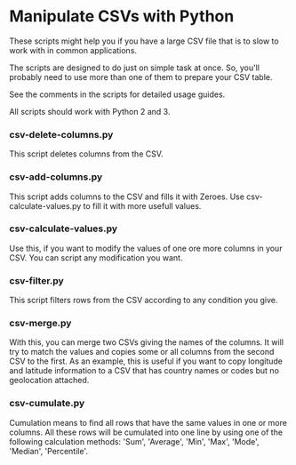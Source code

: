 # Manipulate CSVs with Python

These scripts might help you if you have a large CSV file that is to slow to work with in common applications. 

The scripts are designed to do just on simple task at once. So, you'll probably need to use more than one of them to prepare your CSV table.

See the comments in the scripts for detailed usage guides.

All scripts should work with Python 2 and 3.

### csv-delete-columns.py
This script deletes columns from the CSV.

### csv-add-columns.py
This script adds columns to the CSV and fills it with Zeroes. Use csv-calculate-values.py 
to fill it with more usefull values. 

### csv-calculate-values.py
Use this, if you want to modify the values of one ore more columns in your CSV. You can script any modification you want.

### csv-filter.py
This script filters rows from the CSV according to any condition you give. 

### csv-merge.py
With this, you can merge two CSVs giving the names of the columns. It will try to match the values and copies some or all columns from the second CSV to the first. As an example, this is useful if you want to copy longitude and latitude information to a CSV that has country names or codes but no geolocation attached.

### csv-cumulate.py
Cumulation means to find all rows that have the same values in one or more columns. All these rows will be cumulated into one line by using one of the following calculation methods: 'Sum', 'Average', 'Min', 'Max', 'Mode', 'Median', 'Percentile'.
